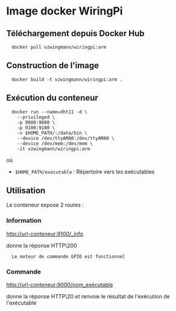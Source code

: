 # Image docker WiringPi

## Téléchargement depuis Docker Hub
      docker pull vzwingmann/wiringpi:arm

## Construction de l'image
      docker build -t vzwingmann/wiringpi:arm .

## Exécution du conteneur 
      docker run --name=dht11 -d \
		--privileged \
		-p 9000:9000 \
		-p 9100:9100 \
		-v $HOME_PATH/:/data/bin \
		--device /dev/ttyAMA0:/dev/ttyAMA0 \
		--device /dev/mem:/dev/mem \
		-it vzwingmann/wiringpi:arm
    
où 
- `$HOME_PATH/executable` : Répertoire vers les exécutables

## Utilisation

Le conteneur expose 2 routes :

### Information 

   [http://url-conteneur:9100/_info](http://url-conteneur:9100/_info)

donne la réponse HTTP\200	  
	  
      Le moteur de commande GPIO est fonctionnel
	  
### Commande

   [http://url-conteneur:9000/nom_exécutable](http://url-conteneur:9000/nom_exécutable)

donne la réponse HTTP\20 et renvoie le résultat de l'exécution de l'exécutable
